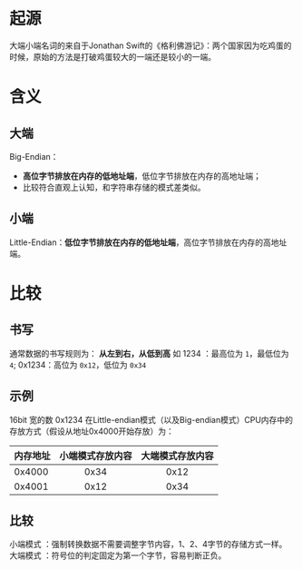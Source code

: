 # 起源
大端小端名词的来自于Jonathan Swift的《格利佛游记》：两个国家因为吃鸡蛋的时候，原始的方法是打破鸡蛋较大的一端还是较小的一端。

# 含义
## 大端
Big-Endian：
- **高位字节排放在内存的低地址端**，低位字节排放在内存的高地址端；
- 比较符合直观上认知，和字符串存储的模式差类似。

## 小端
Little-Endian：**低位字节排放在内存的低地址端**，高位字节排放在内存的高地址端。

# 比较
## 书写
通常数据的书写规则为：
**从左到右，从低到高**
如 
1234 ：最高位为 `1`，最低位为 `4`;
0x1234：高位为 `0x12`，低位为 `0x34`

## 示例

16bit 宽的数 0x1234 在Little-endian模式（以及Big-endian模式）CPU内存中的存放方式（假设从地址0x4000开始存放）为：

| 内存地址  | 小端模式存放内容 | 大端模式存放内容   |
| :---     |    :----:   |    :---: |
| 0x4000   | 0x34       | 0x12  |
| 0x4001   | 0x12        | 0x34   |

## 比较
小端模式 ：强制转换数据不需要调整字节内容，1、2、4字节的存储方式一样。  
大端模式 ：符号位的判定固定为第一个字节，容易判断正负。